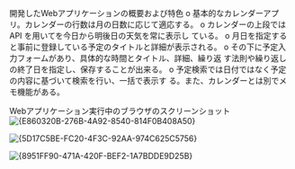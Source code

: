 開発したWebアプリケーションの概要および特色 
  o 基本的なカレンダーアプリ。カレンダーの行数は月の日数に応じて適応する。 
  o カレンダーの上段では API を用いてを今日から明後日の天気を常に表示し
  ている。 
  o 月日を指定すると事前に登録している予定のタイトルと詳細が表示される。 
  o その下に予定入力フォームがあり、具体的な時間とタイトル、詳細、繰り返
  す法則や繰り返しの終了日を指定し、保存することが出来る。 
  o 予定検索では日付ではなく予定の内容に基づいて検索を行い、一括で表示す
  る。また、カレンダーとは別でメモ機能がある。

 Webアプリケーション実行中のブラウザのスクリーンショット
![{E860320B-276B-4A92-8540-814F0B408A50}](https://github.com/user-attachments/assets/87005362-3a2a-4b0b-b96e-e5e1b37d391d)

![{5D17C5BE-FC20-4F3C-92AA-974C625C5756}](https://github.com/user-attachments/assets/4920d66e-c981-4155-95e7-dabeff8ca19e)

![{8951FF90-471A-420F-BEF2-1A7BDDE9D25B}](https://github.com/user-attachments/assets/c200a9a4-ee08-47c7-9c5b-b593da4fc31f)
